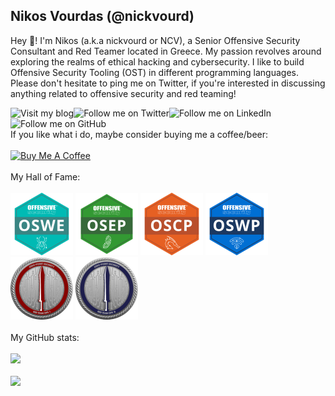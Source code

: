 ## Nikos Vourdas (@nickvourd)

Hey 👋! I'm Nikos (a.k.a nickvourd or NCV), a Senior Offensive Security Consultant and Red Teamer located in Greece. My passion revolves around exploring the realms of ethical hacking and cybersecurity. I like to build Offensive Security Tooling (OST) in different programming languages. Please don't hesitate to ping me on Twitter, if you're interested in discussing anything related to offensive security and red teaming!

<a href="https://nickvourd.github.io"><img align="left" src="https://img.shields.io/badge/My%20Blog-purple?logo=Medium" alt="Visit my blog" /></a>
<a href="https://twitter.com/intent/user?screen_name=nickvourd"><img align="left" src="https://img.shields.io/badge/%40nickvourd-blue?logo=Twitter" alt="Follow me on Twitter" /></a>
<a href="https://www.linkedin.com/in/nickvourd/"><img align="left" src="https://img.shields.io/badge/Nikos%20Vourdas-blue?logo=LinkedIn" alt="Follow me on LinkedIn" /></a>
<a href="https://github.com/nickvourd"><img align="left" src="https://img.shields.io/github/followers/nickvourd?color=lightgray&label=GitHub" alt="Follow me on GitHub"/></a><br /><br />
If you like what i do, maybe consider buying me a coffee/beer:<br /><br />
<a href="https://www.buymeacoffee.com/nickvourd"><img src="https://cdn.buymeacoffee.com/buttons/v2/default-red.png" alt="Buy Me A Coffee" width="150" ></a><br /><br />
My Hall of Fame:<br /><br />
<a href="https://www.credential.net/adf51ca4-2660-4230-ad7d-727980aa961b#gs.5jqgv2"><img src="/Pictures/oswe-logo.png" alt="OSWE" width="100" height="100" /></a>
<a href="https://www.credential.net/5dbab8fe-2bb5-442b-a994-0e09a4727e9e#gs.3kxl9y"><img src="/Pictures/osep-logo.png" alt="OSEP" width="100" height="100" /></a>
<a href="https://www.credential.net/e8ccd338-5710-43dc-a5ad-1d6de3495a39"><img src="/Pictures/oscp-logo.png" alt="OSCP" width="100" height="100" /></a>
<a href="https://www.credential.net/e45840b9-5607-41e2-838c-b26461229dbe#gs.3kxb1y"><img src="/Pictures/oswp-logo.png" alt="OSWP" width="100" height="100" /></a>
<a href="https://eu.badgr.com/public/assertions/9u2mJ7HzThK_FOG6iHwBhg"><img src="/Pictures/crto-logo.png" alt="CRTO" width="100" height="100" /></a>
<a href="https://eu.badgr.com/public/assertions/6s7WAk2NTz2Tn4Md5T6dvw"><img src="/Pictures/crtl-logo.png" alt="CRTL" width="100" height="100" /></a><br /><br />
My GitHub stats:<br /><br />
<img src="https://github-readme-stats.vercel.app/api?username=nickvourd&show_icons=true&count_private=true&theme=dracula" width="380"><br /><br />
<img src="https://github-readme-stats.vercel.app/api/top-langs/?username=nickvourd&top_langs=8&layout=compact&theme=dracula" width="380"><br /><br />

